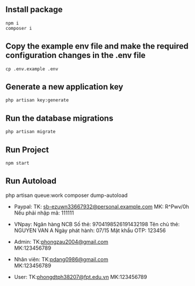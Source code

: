 ## Install package

    npm i
    composer i

## Copy the example env file and make the required configuration changes in the .env file

    cp .env.example .env

## Generate a new application key

    php artisan key:generate

## Run the database migrations

    php artisan migrate

## Run Project

    npm start

## Run Autoload

php artisan queue:work
composer dump-autoload



* Paypal:
TK: sb-ezuwn33667932@personal.example.com
MK: R^Pwv/0h
Nếu phải nhập mã: 111111

* VNpay:
Ngân hàng	NCB
Số thẻ:	9704198526191432198
Tên chủ thẻ:	NGUYEN VAN A
Ngày phát hành:	07/15
Mật khẩu OTP:	123456

* Admin:
TK:phongzau2004@gmail.com   
MK:123456789

* Nhân viên:
TK:pdang0986@gmail.com  
MK:123456789

* User:
TK:phongdtph38207@fpt.edu.vn
MK:123456789

